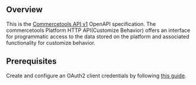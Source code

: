 ## Overview

This is the [Commercetools API v1](https://docs.commercetools.com/api/) OpenAPI specification.  The commercetools Platform HTTP API(Customize Behavior) offers an interface for programmatic access to the data stored on the platform and associated functionality for customize behavior.
## Prerequisites

 Create and configure an OAuth2 client credentials by following [this guide](https://docs.commercetools.com/api/authorization).

